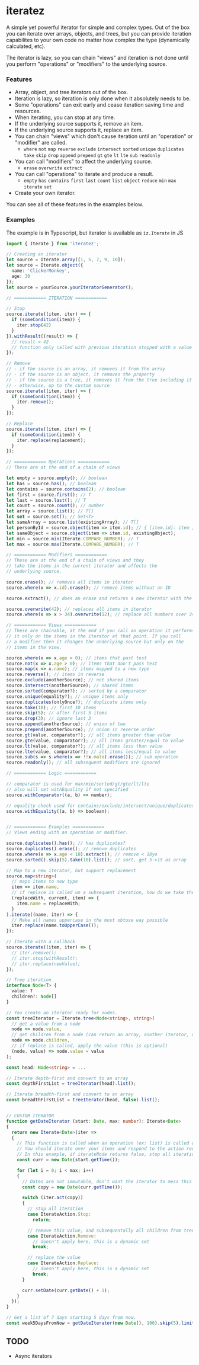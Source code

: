 # iteratez

A simple yet powerful iterator for simple and complex types. Out of the box you can iterate over arrays, objects, and trees, but you can provide iteration capabilites to your own code no matter how complex the type (dynamically calculated, etc).

The iterator is lazy, so you can chain "views" and iteration is not done until you perform "operations" or "modifiers" to the underlying source.

### Features

- Array, object, and tree iterators out of the box.
- Iteration is lazy, so iteration is only done when it absolutely needs to be.
- Some "operations" can exit early and cease iteration saving time and resources.
- When iterating, you can stop at any time.
- If the underlying source supports it, remove an item.
- If the underlying source supports it, replace an item.
- You can chain "views" which don't cause iteration until an "operation" or "modifier" are called.
  - `where` `not` `map` `reverse` `exclude` `intersect` `sorted` `unique` `duplicates` `take` `skip` `drop` `append` `prepend` `gt` `gte` `lt` `lte` `sub` `readonly`
- You can call "modifiers" to affect the underlying source.
  - `erase` `overwrite` `extract`
- You can call "operations" to iterate and produce a result.
  - `empty` `has` `contains` `first` `last` `count` `list` `object` `reduce` `min` `max` `iterate` `set`
- Create your own iterator.

You can see all of these features in the examples below.

### Examples
The example is in Typescript, but iterator is available as `iz.Iterate` in JS

```typescript
import { Iterate } from 'iteratez';

// Creating an iterator
let source = Iterate.array([1, 5, 7, 9, 10]);
let source = Iterate.object({
  name: 'ClickerMonkey',
  age: 30
});
let source = yourSource.yourIteratorGenerator();

// ============ ITERATION ============ 

// Stop
source.iterate((item, iter) => {
  if (someCondition(item)) {
    iter.stop(42)
  }
}).withResult((result) => {
  // result = 42
  // function only called with previous iteration stopped with a value
});

// Remove
// - if the source is an array, it removes it from the array
// - if the source is an object, it removes the property
// - if the source is a tree, it removes it from the tree including it's children
// - otherwise, up to the custom source
source.iterate((item, iter) => {
  if (someCondition(item)) {
    iter.remove();
  }
});

// Replace
source.iterate((item, iter) => {
  if (someCondition(item)) {
    iter.replace(replacement);
  }
});

// ============ Operations ============ 
// These are at the end of a chain of views

let empty = source.empty(); // boolean
let has = source.has(); // boolean
let contains = source.contains(2); // boolean
let first = source.first(); // T
let last = source.last(); // T
let count = source.count(); // number
let array = source.list(); // T[]
let set = source.set(); // Set<T>
let sameArray = source.list(existingArray); // T[]
let personById = source.object(item => item.id); // { [item.id]: item }
let sameObject = source.object(item => item.id, existingObject);
let min = source.min(Iterate.COMPARE_NUMBER); // T
let max = source.max(Iterate.COMPARE_NUMBER); // T

// ============ Modifiers ============ 
// These are at the end of a chain of views and they
// take the items in the current iterator and affects the
// underlying source.

source.erase(); // removes all items in iterator
source.where(x => x.id).erase(); // remove items without an ID

source.extract(); // does an erase and returns a new iterator with the removed items

source.overwrite(42); // replaces all items in iterator
source.where(x => x > 34).overwrite(12); // replace all numbers over 34 with 12

// ============ Views ============ 
// These are chainable, at the end if you call an operation it performs
// it only on the items in the iterator at that point. If you call
// a modifier then it changes the underlying source but only on the
// items in the view.

source.where(x => x.age > 0); // items that past test
source.not(x => x.age > 0); // items that don't pass test
source.map(x => x.name); // items mapped to a new type
source.reverse(); // items in reverse
source.exclude(anotherSource); // not shared items
source.intersect(anotherSource); // shared items
source.sorted(comparator?); // sorted by a comparator
source.unique(equality?); // unique items only
source.duplicates(onlyOnce?); // duplicate items only
source.take(10); // first 10 items
source.skip(5); // after first 5 items
source.drop(3); // ignore last 3
source.append(anotherSource); // union of two
source.prepend(anotherSource); // union in reverse order
source.gt(value, comparator?); // all items greater than value
source.gte(value, comparator?); // all items greater/equal to value
source.lt(value, comparator?); // all items less than value
source.lte(value, comparator?); // all items less/equal to value
source.sub(s => s.where(x => !!x.male).erase()); // sub operation
source.readonly(); // all subsequent modifiers are ignored

// ============ Logic ============ 

// comparator is used for max/min/sorted/gt/gte/lt/lte
// also will set withEquality if not specified
source.withComparator((a, b) => number); 

// equality check used for contains/exclude/intersect/unique/duplicates
source.withEquality((a, b) => boolean);


// ============ Examples ============ 
// Views ending with an operation or modifier.

source.duplicates().has(); // has duplicates?
source.duplicates().erase(); // remove duplicates
source.where(x => x.age < 18).extract(); // remove < 18yo
source.sorted().skip(5).take(10).list(); // sort, get 5->15 as array

// Map to a new iterator, but support replacement
source.map<string>(
  // maps items to new type
  item => item.name, 
  // if replace is called un a subsequent iteration, how do we take the mapped value and apply it back to the original item?         
  (replaceWith, current, item) => {
    item.name = replaceWith;
  }
).iterate((name, iter) => {
  // Make all names uppercase in the most obtuse way possible
  iter.replace(name.toUpperCase());
});

// Iterate with a callback
source.iterate((item, iter) => {
  // iter.remove();
  // iter.stop(withResult);
  // iter.replace(newValue);
});

// Tree iteration
interface Node<T> {
  value: T
  children?: Node[]
}

// You create an iterator ready for nodes.
const treeIterator = Iterate.tree<Node<string>, string>(
  // get a value from a node
  node => node.value,
  // get children from a node (can return an array, another iterator, undefined, or null)
  node => node.children,
  // if replace is called, apply the value (this is optional)
  (node, value) => node.value = value
);

const head: Node<string> = ...

// Iterate depth-first and convert to an array
const depthFirstList = treeIterator(head).list();

// Iterate breadth-first and convert to an array
const breadthFirstList = treeIterator(head, false).list();


// CUSTOM ITERATOR
function getDateIterator (start: Date, max: number): Iterate<Date>
{
  return new Iterate<Date>(iter => 
  {
    // This function is called when an operation (ex: list) is called on iter
    // You should iterate over your items and respond to the action requested
    // In this example, if iterateNode returns false, stop all iteration
    const curr = new Date(start.getTime());

    for (let i = 0; i < max; i++)
    {
      // Dates are not immutable, don't want the iterator to mess this up.
      const copy = new Date(curr.getTime());

      switch (iter.act(copy)) 
      {
        // stop all iteration
        case IterateAction.Stop:
          return;

        // remove this value, and subsequentally all children from tree
        case IterateAction.Remove:
          // doesn't apply here, this is a dynamic set
          break;

        // replace the value
        case IterateAction.Replace:
          // doesn't apply here, this is a dynamic set
          break;
      }

      curr.setDate(curr.getDate() + 1);
    }
  });
}

// Get a list of 7 days starting 5 days from now.
const week5DaysFromNow = getDateIterator(new Date(), 100).skip(5).limit(7).list();
```

## TODO

- Async iterators

